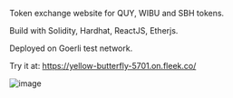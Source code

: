 Token exchange website for QUY, WIBU and SBH tokens.

Build with Solidity, Hardhat, ReactJS, Etherjs.

Deployed on Goerli test network.

Try it at: https://yellow-butterfly-5701.on.fleek.co/

![image](https://user-images.githubusercontent.com/74344219/208280542-fa1ca8bc-3127-49ef-a08a-07100d1940e5.png)
